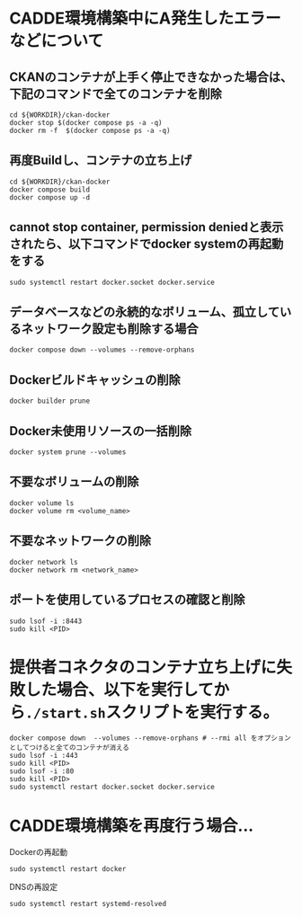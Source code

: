# CADDE環境構築中にA発生したエラーなどについて
## CKANのコンテナが上手く停止できなかった場合は、下記のコマンドで全てのコンテナを削除
```
cd ${WORKDIR}/ckan-docker
docker stop $(docker compose ps -a -q)
docker rm -f  $(docker compose ps -a -q)
```

## 再度Buildし、コンテナの立ち上げ
```
cd ${WORKDIR}/ckan-docker
docker compose build
docker compose up -d
```

## cannot stop container, permission deniedと表示されたら、以下コマンドでdocker systemの再起動をする
```
sudo systemctl restart docker.socket docker.service
```

## データベースなどの永続的なボリューム、孤立しているネットワーク設定も削除する場合
```
docker compose down --volumes --remove-orphans
```

## Dockerビルドキャッシュの削除
```
docker builder prune
```

## Docker未使用リソースの一括削除
```
docker system prune --volumes
```

## 不要なボリュームの削除
```
docker volume ls
docker volume rm <volume_name>
```

## 不要なネットワークの削除
```
docker network ls
docker network rm <network_name>
```

## ポートを使用しているプロセスの確認と削除
```
sudo lsof -i :8443
sudo kill <PID>
```

# 提供者コネクタのコンテナ立ち上げに失敗した場合、以下を実行してから`./start.sh`スクリプトを実行する。
```
docker compose down  --volumes --remove-orphans # --rmi all をオプションとしてつけると全てのコンテナが消える
sudo lsof -i :443
sudo kill <PID>
sudo lsof -i :80
sudo kill <PID>
sudo systemctl restart docker.socket docker.service
```

# CADDE環境構築を再度行う場合...

Dockerの再起動
```
sudo systemctl restart docker
```

DNSの再設定
```
sudo systemctl restart systemd-resolved
```